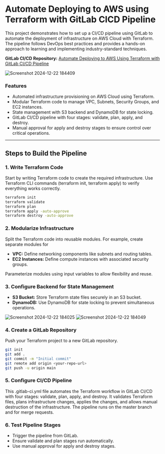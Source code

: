 # Automate Deploying to AWS using Terraform with GitLab CICD Pipeline

This project demonstrates how to set up a CI/CD pipeline using GitLab to automate the deployment of infrastructure on AWS Cloud with Terraform. The pipeline follows DevOps best practices and provides a hands-on approach to learning and implementing industry-standard techniques.

**GitLab CI/CD Repository:** [ Automate Deploying to AWS Using Terraform with GitLab CI/CD Pipeline](https://gitlab.com/terraform4703751/automate-deploying-to-aws-using-terraform-with-gitlab-cicd-pipeline) 

![Screenshot 2024-12-22 184409](https://github.com/user-attachments/assets/4cbea7fc-85ad-42b4-8b1a-2603512de65a)

### Features
* Automated infrastructure provisioning on AWS Cloud using Terraform.
* Modular Terraform code to manage VPC, Subnets, Security Groups, and EC2 instances.
* State management with S3 backend and DynamoDB for state locking.
* GitLab CI/CD pipeline with four stages: validate, plan, apply, and destroy.
* Manual approval for apply and destroy stages to ensure control over critical operations.
  
---

## Steps to Build the Pipeline

### 1. Write Terraform Code
Start by writing Terraform code to create the required infrastructure. Use Terraform CLI commands (terraform init, terraform apply) to verify everything works correctly.
```bash
terraform init
terraform validate
terraform plan
terraform apply -auto-approve
terraform destroy -auto-approve
```


### 2. Modularize Infrastructure
Split the Terraform code into reusable modules. For example, create separate modules for
* **VPC:** Define networking components like subnets and routing tables.
* **EC2 Instances:** Define compute instances with associated security groups.

Parameterize modules using input variables to allow flexibility and reuse.

### 3. Configure Backend for State Management
- **S3 Bucket:** Store Terraform state files securely in an S3 bucket.
- **DynamoDB:** Use DynamoDB for state locking to prevent simultaneous operations.
  
![Screenshot 2024-12-22 184025](https://github.com/user-attachments/assets/dd0ba872-8371-4ed2-8d9a-dcd96d4d0463)
![Screenshot 2024-12-22 184049](https://github.com/user-attachments/assets/ae6f1e43-99a7-4c87-9d10-5df024d5db6e)

### 4. Create a GitLab Repository
Push your Terraform project to a new GitLab repository.
```bash
git init
git add .
git commit -m "Initial commit"
git remote add origin <your-repo-url>
git push -u origin main

```

### 5. Configure CI/CD Pipeline
This .gitlab-ci.yml file automates the Terraform workflow in GitLab CI/CD with four stages: validate, plan, apply, and destroy. It validates Terraform files, plans infrastructure changes, applies the changes, and allows manual destruction of the infrastructure. The pipeline runs on the master branch and for merge requests.


### 6.  Test Pipeline Stages
* Trigger the pipeline from GitLab.
* Ensure validate and plan stages run automatically.
* Use manual approval for apply and destroy stages.
  
